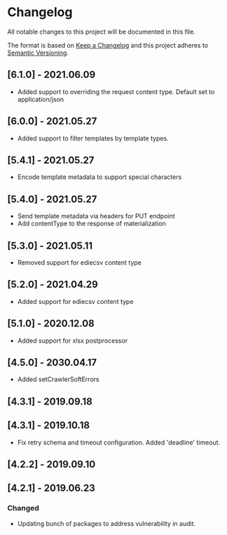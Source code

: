 # Changelog
All notable changes to this project will be documented in this file.

The format is based on [Keep a Changelog](http://keepachangelog.com/en/1.0.0/)
and this project adheres to [Semantic Versioning](http://semver.org/spec/v2.0.0.html).

## [6.1.0] - 2021.06.09
- Added support to overriding the request content type. Default set to application/json

## [6.0.0] - 2021.05.27
- Added support to filter templates by template types.

## [5.4.1] - 2021.05.27
- Encode template metadata to support special characters

## [5.4.0] - 2021.05.27
- Send template metadata via headers for PUT endpoint
- Add contentType to the response of materialization

## [5.3.0] - 2021.05.11
- Removed support for ediecsv content type

## [5.2.0] - 2021.04.29
- Added support for ediecsv content type

## [5.1.0] - 2020.12.08
- Added support for xlsx postprocessor

## [4.5.0] - 2030.04.17
- Added setCrawlerSoftErrors

## [4.3.1] - 2019.09.18
## [4.3.1] - 2019.10.18
- Fix retry schema and timeout configuration. Added 'deadline' timeout.

## [4.2.2] - 2019.09.10
## [4.2.1] - 2019.06.23
### Changed
- Updating bunch of packages to address vulnerability in audit.
